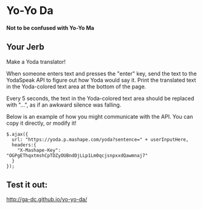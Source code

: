 # Yo-Yo Da

#### Not to be confused with Yo-Yo Ma

## Your Jerb

Make a Yoda translator!

When someone enters text and presses the "enter" key, send the text to the YodaSpeak API to figure out how Yoda would say it. Print the translated text in the Yoda-colored text area at the bottom of the page.

Every 5 seconds, the text in the Yoda-colored text area should be replaced with "...", as if an awkward silence was falling. 

Below is an example of how you might communicate with the API. You can copy it directly, or modify it!

```
$.ajax({
  url: "https://yoda.p.mashape.com/yoda?sentence=" + userInputHere, 
  headers:{
    "X-Mashape-Key": "OGPgEThqxtmshCpTDZyOUBndDjLLp1Lm0qcjsnpxxdQawmnaj7"
  }
});
```

## Test it out:

http://ga-dc.github.io/yo-yo-da/
